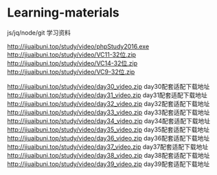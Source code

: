 # Learning-materials
js/jq/node/git   学习资料

http://jiuaibuni.top/study/video/phpStudy2016.exe
http://jiuaibuni.top/study/video/VC11-32位.zip
http://jiuaibuni.top/study/video/VC14-32位.zip
http://jiuaibuni.top/study/video/VC9-32位.zip

http://jiuaibuni.top/study/video/day30_video.zip   day30配套适配下载地址
http://jiuaibuni.top/study/video/day31_video.zip   day31配套适配下载地址
http://jiuaibuni.top/study/video/day32_video.zip   day32配套适配下载地址
http://jiuaibuni.top/study/video/day33_video.zip   day33配套适配下载地址
http://jiuaibuni.top/study/video/day34_video.zip   day34配套适配下载地址
http://jiuaibuni.top/study/video/day35_video.zip   day35配套适配下载地址
http://jiuaibuni.top/study/video/day36_video.zip   day36配套适配下载地址
http://jiuaibuni.top/study/video/day37_video.zip   day37配套适配下载地址
http://jiuaibuni.top/study/video/day38_video.zip   day38配套适配下载地址
http://jiuaibuni.top/study/video/day39_video.zip   day39配套适配下载地址
